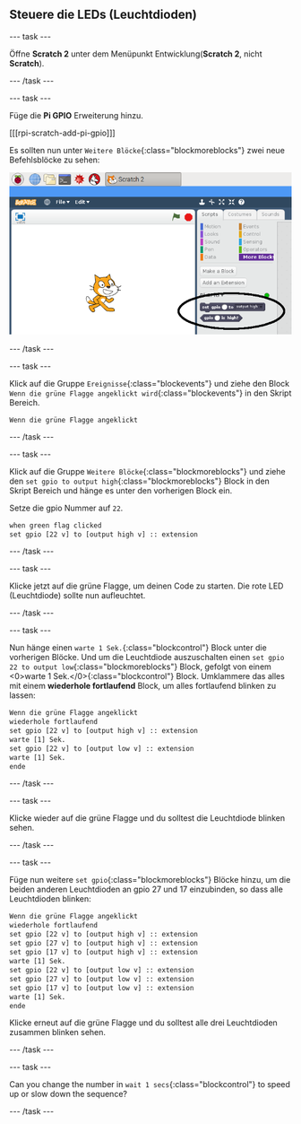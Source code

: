 ## Steuere die LEDs (Leuchtdioden)

\--- task \---

Öffne **Scratch 2** unter dem Menüpunkt Entwicklung(**Scratch 2**, nicht **Scratch**).

\--- /task \---

\--- task \---

Füge die **Pi GPIO** Erweiterung hinzu.

[[[rpi-scratch-add-pi-gpio]]]

Es sollten nun unter `Weitere Blöcke`{:class="blockmoreblocks"} zwei neue Befehlsblöcke zu sehen:

![pi gpio blocks in ](images/scratch2-1-annotated.png)

\--- /task \---

\--- task \---

Klick auf die Gruppe `Ereignisse`{:class="blockevents"} und ziehe den Block `Wenn die grüne Flagge angeklickt wird`{:class="blockevents"} in den Skript Bereich.

```blocks
Wenn die grüne Flagge angeklickt 
```

\--- /task \---

\--- task \---

Klick auf die Gruppe `Weitere Blöcke`{:class="blockmoreblocks"} und ziehe den `set gpio to output high`{:class="blockmoreblocks"} Block in den Skript Bereich und hänge es unter den vorherigen Block ein.

Setze die gpio Nummer auf `22`.

```blocks
when green flag clicked
set gpio [22 v] to [output high v] :: extension
```

\--- /task \---

\--- task \---

Klicke jetzt auf die grüne Flagge, um deinen Code zu starten. Die rote LED (Leuchtdiode) sollte nun aufleuchtet.

\--- /task \---

\--- task \---

Nun hänge einen `warte 1 Sek.`{:class="blockcontrol"} Block unter die vorherigen Blöcke. Und um die Leuchtdiode auszuschalten einen `set gpio 22 to output low`{:class="blockmoreblocks"} Block, gefolgt von einem <0>warte 1 Sek.</0>{:class="blockcontrol"} Block. Umklammere das alles mit einem **wiederhole fortlaufend** Block, um alles fortlaufend blinken zu lassen:

```blocks
Wenn die grüne Flagge angeklickt
wiederhole fortlaufend
set gpio [22 v] to [output high v] :: extension
warte [1] Sek.
set gpio [22 v] to [output low v] :: extension
warte [1] Sek.
ende
```

\--- /task \---

\--- task \---

Klicke wieder auf die grüne Flagge und du solltest die Leuchtdiode blinken sehen.

\--- /task \---

\--- task \---

Füge nun weitere `set gpio`{:class="blockmoreblocks"} Blöcke hinzu, um die beiden anderen Leuchtdioden an gpio 27 und 17 einzubinden, so dass alle Leuchtdioden blinken:

```blocks
Wenn die grüne Flagge angeklickt
wiederhole fortlaufend
set gpio [22 v] to [output high v] :: extension
set gpio [27 v] to [output high v] :: extension
set gpio [17 v] to [output high v] :: extension
warte [1] Sek.
set gpio [22 v] to [output low v] :: extension
set gpio [27 v] to [output low v] :: extension
set gpio [17 v] to [output low v] :: extension
warte [1] Sek.
ende
```

Klicke erneut auf die grüne Flagge und du solltest alle drei Leuchtdioden zusammen blinken sehen.

\--- /task \---

\--- task \---

Can you change the number in `wait 1 secs`{:class="blockcontrol"} to speed up or slow down the sequence?

\--- /task \---